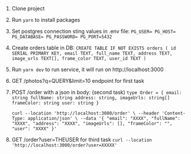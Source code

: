 1. Clone project
2. Run `yarn` to install packages
3. Set postgres connection sting values in .env file:
   `
    PG_USER=
    PG_HOST=
    PG_DATABASE=
    PG_PASSWORD=
    PG_PORT=5432
   `
4. Create orders table in DB:
   `
    CREATE TABLE IF NOT EXISTS orders (
        id SERIAL PRIMARY KEY,
        email TEXT,
        full_name TEXT,
        address TEXT,
        image_urls TEXT[],
        frame_color TEXT,
        user_id TEXT
    )
   `
5. Run `yarn dev` to run service, it will run on http://localhost:3000
6. GET /photos?q=QUERY&limit=10 endpoint for first task
7. POST /order with a json in body: (second task)
   `type Order = {
      email: string
      fullName: string
      address: string,
      imageUrls: string[]
      frameColor: string
      user: string
    }`

    `curl --location 'http://localhost:3000/order' \
--header 'Content-Type: application/json' \
--data '{ "email": "XXXX",
  "fullName": "XXXX",
  "address": "XXXX",
  "imageUrls": [],
  "frameColor": "",
  "user": "XXXX"
}'`
8. GET /order?user=THEUSER for third task `curl --location 'http://localhost:3000/order?user=XXXXX'`